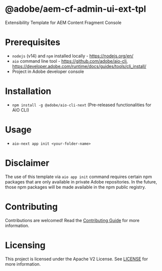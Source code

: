 <!--
Copyright 2022 Adobe. All rights reserved.
This file is licensed to you under the Apache License, Version 2.0 (the "License");
you may not use this file except in compliance with the License. You may obtain a copy
of the License at http://www.apache.org/licenses/LICENSE-2.0

Unless required by applicable law or agreed to in writing, software distributed under
the License is distributed on an "AS IS" BASIS, WITHOUT WARRANTIES OR REPRESENTATIONS
OF ANY KIND, either express or implied. See the License for the specific language
governing permissions and limitations under the License.
-->

# @adobe/aem-cf-admin-ui-ext-tpl

Extensibility Template for AEM Content Fragment Console

# Prerequisites
- `nodejs` (v14) and `npm` installed locally - https://nodejs.org/en/
- `aio` command line tool - https://github.com/adobe/aio-cli, https://developer.adobe.com/runtime/docs/guides/tools/cli_install/
- Project in Adobe developer console

# Installation
- `npm install -g @adobe/aio-cli-next` (Pre-released functionalities for AIO CLI)

# Usage
- `aio-next app init <your-folder-name>`

# Disclaimer
The use of this template via `aio app init` command requires certain npm packages that are only available in private Adobe repositories. In the future, those npm packages will be made available in the npm public registry.

# Contributing
Contributions are welcomed! Read the [Contributing Guide](CONTRIBUTING.md) for more information.


# Licensing
This project is licensed under the Apache V2 License. See [LICENSE](LICENSE) for more information.

